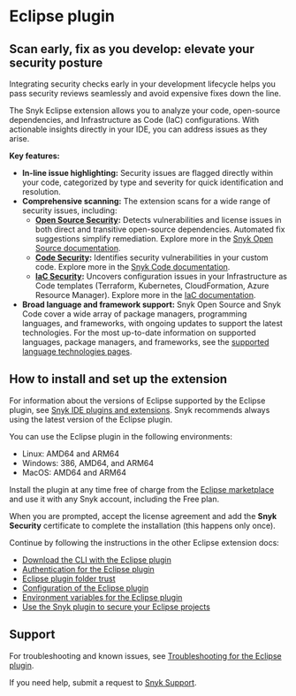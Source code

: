 # Eclipse plugin

## **Scan early, fix as you develop: elevate your security posture**

Integrating security checks early in your development lifecycle helps you pass security reviews seamlessly and avoid expensive fixes down the line.

The Snyk Eclipse extension allows you to analyze your code, open-source dependencies, and Infrastructure as Code (IaC) configurations. With actionable insights directly in your IDE, you can address issues as they arise.

**Key features:**

* **In-line issue highlighting:** Security issues are flagged directly within your code, categorized by type and severity for quick identification and resolution.
* **Comprehensive scanning:** The extension scans for a wide range of security issues, including:
  * [**Open Source Security**](https://snyk.io/product/open-source-security-management/)**:** Detects vulnerabilities and license issues in both direct and transitive open-source dependencies. Automated fix suggestions simplify remediation. Explore more in the [Snyk Open Source documentation](https://docs.snyk.io/scan-using-snyk/snyk-open-source).
  * [**Code Security**](https://snyk.io/product/snyk-code/)**:** Identifies security vulnerabilities in your custom code. Explore more in the [Snyk Code documentation](https://docs.snyk.io/scan-using-snyk/snyk-code).
  * [**IaC Security**](https://snyk.io/product/infrastructure-as-code-security/)**:** Uncovers configuration issues in your Infrastructure as Code templates (Terraform, Kubernetes, CloudFormation, Azure Resource Manager). Explore more in the [IaC documentation](https://docs.snyk.io/scan-using-snyk/snyk-iac).
* **Broad language and framework support:** Snyk Open Source and Snyk Code cover a wide array of package managers, programming languages, and frameworks, with ongoing updates to support the latest technologies. For the most up-to-date information on supported languages, package managers, and frameworks, see the [supported language technologies pages](https://docs.snyk.io/supported-languages-package-managers-and-frameworks).

## How to install and set up the extension


For information about the versions of Eclipse supported by the Eclipse plugin, see [Snyk IDE plugins and extensions](https://docs.snyk.io/scm-ide-and-ci-cd-integrations/snyk-ide-plugins-and-extensions). Snyk recommends always using the latest version of the Eclipse plugin.


You can use the Eclipse plugin in the following environments:

* Linux: AMD64 and ARM64
* Windows: 386, AMD64, and ARM64
* MacOS: AMD64 and ARM64

Install the plugin at any time free of charge from the [Eclipse marketplace](https://marketplace.eclipse.org/content/snyk-security) and use it with any Snyk account, including the Free plan.

When you are prompted, accept the license agreement and add the **Snyk Security** certificate to complete the installation (this happens only once).

Continue by following the instructions in the other Eclipse extension docs:

* [Download the CLI with the Eclipse plugin](https://docs.snyk.io/ide-tools/eclipse-plugin/download-the-cli-and-language-server-with-the-eclipse-plugin)
* [Authentication for the Eclipse plugin](https://docs.snyk.io/scm-ide-and-ci-cd-integrations/snyk-ide-plugins-and-extensions/eclipse-plugin/authentication-for-the-eclipse-plugin)
* [Eclipse plugin folder trust](https://docs.snyk.io/scm-ide-and-ci-cd-integrations/snyk-ide-plugins-and-extensions/eclipse-plugin/folder-trust)
* [Configuration of the Eclipse plugin](https://docs.snyk.io/ide-tools/eclipse-plugin/configuration-of-the-eclipse-plugin)
* [Environment variables for the Eclipse plugin](environment-variables-for-the-eclipse-plugin.md)
* [Use the Snyk plugin to secure your Eclipse projects](https://docs.snyk.io/scm-ide-and-ci-cd-integrations/snyk-ide-plugins-and-extensions/eclipse-plugin/use-the-snyk-plugin-to-secure-your-eclipse-projects)

## Support

For troubleshooting and known issues, see [Troubleshooting for the Eclipse plugin](https://docs.snyk.io/scm-ide-and-ci-cd-integrations/snyk-ide-plugins-and-extensions/eclipse-plugin/troubleshooting-for-the-eclipse-plugin).

If you need help, submit a request to [Snyk Support](https://support.snyk.io).
